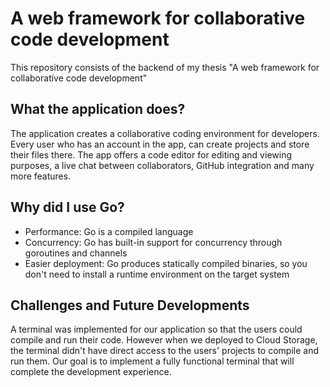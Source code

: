 # A web framework for collaborative code development
This repository consists of the backend of my thesis "A web framework for collaborative code development"

## What the application does?

The application creates a collaborative coding environment for developers. Every user who has an account in the app, can create projects and store their files there. 
The app offers a code editor for editing and viewing purposes, a live chat between collaborators, GitHub integration and many more features.

## Why did I use Go?

- Performance: Go is a compiled language
- Concurrency: Go has built-in support for concurrency through goroutines and channels
- Easier deployment: Go produces statically compiled binaries, so you don't need to install a runtime environment on the target system

## Challenges and Future Developments

A terminal was implemented for our application so that the users could compile and run their code. However when we deployed to Cloud Storage, the terminal didn't have direct access to the users' projects
to compile and run them. Our goal is to implement a fully functional terminal that will complete the development experience.

